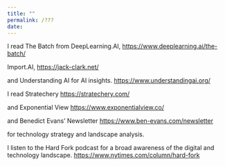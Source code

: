 ```yaml
---
title: ""
permalink: /???
date: 
---
```

 
I read The Batch from DeepLearning.AI, 
https://www.deeplearning.ai/the-batch/

Import.AI, 
https://jack-clark.net/

and Understanding AI for AI insights.
https://www.understandingai.org/


I read Stratechery 
https://stratechery.com/

and Exponential View 
https://www.exponentialview.co/

and Benedict Evans’ Newsletter 
https://www.ben-evans.com/newsletter

for technology strategy and landscape analysis. 


I listen to the Hard Fork podcast for a broad awareness of the digital and technology landscape.
https://www.nytimes.com/column/hard-fork